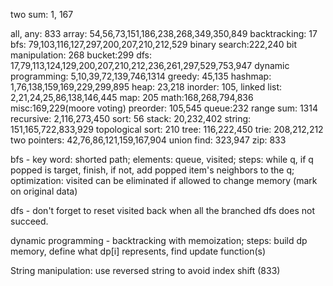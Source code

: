 two sum: 1, 167


all, any: 833
array: 54,56,73,151,186,238,268,349,350,849
backtracking: 17
bfs: 79,103,116,127,297,200,207,210,212,529
binary search:222,240
bit manipulation: 268
bucket:299
dfs: 17,79,113,124,129,200,207,210,212,236,261,297,529,753,947
dynamic programming: 5,10,39,72,139,746,1314
greedy: 45,135
hashmap: 1,76,138,159,169,229,299,895
heap: 23,218
inorder: 105,
linked list: 2,21,24,25,86,138,146,445
map: 205
math:168,268,794,836
misc:169,229(moore voting)
preorder: 105,545
queue:232
range sum: 1314
recursive: 2,116,273,450
sort: 56
stack: 20,232,402
string: 151,165,722,833,929
topological sort: 210
tree: 116,222,450
trie: 208,212,212
two pointers: 42,76,86,121,159,167,904
union find: 323,947
zip: 833


bfs - key word: shorted path; elements: queue, visited; steps: while q, if q popped is target, finish, if not, add popped item's neighbors to the q; optimization: visited can be eliminated if allowed to change memory (mark on original data)

dfs - don't forget to reset visited back when all the branched dfs does not succeed.

dynamic programming -
backtracking with memoization; steps: build dp memory, define what dp[i] represents, find update function(s)

String manipulation:
use reversed string to avoid index shift (833)